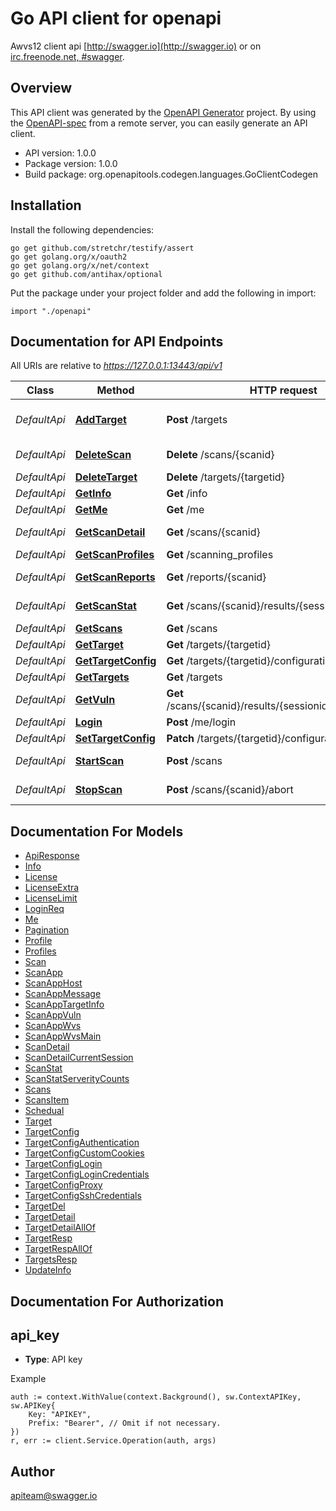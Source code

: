 # Go API client for openapi

Awvs12 client api
[http://swagger.io](http://swagger.io) or on
[irc.freenode.net, #swagger](http://swagger.io/irc/).


## Overview
This API client was generated by the [OpenAPI Generator](https://openapi-generator.tech) project.  By using the [OpenAPI-spec](https://www.openapis.org/) from a remote server, you can easily generate an API client.

- API version: 1.0.0
- Package version: 1.0.0
- Build package: org.openapitools.codegen.languages.GoClientCodegen

## Installation

Install the following dependencies:

```shell
go get github.com/stretchr/testify/assert
go get golang.org/x/oauth2
go get golang.org/x/net/context
go get github.com/antihax/optional
```

Put the package under your project folder and add the following in import:

```golang
import "./openapi"
```

## Documentation for API Endpoints

All URIs are relative to *https://127.0.0.1:13443/api/v1*

Class | Method | HTTP request | Description
------------ | ------------- | ------------- | -------------
*DefaultApi* | [**AddTarget**](docs/DefaultApi.md#addtarget) | **Post** /targets | Add a new target to the scan list
*DefaultApi* | [**DeleteScan**](docs/DefaultApi.md#deletescan) | **Delete** /scans/{scanid} | delete scan by scanid
*DefaultApi* | [**DeleteTarget**](docs/DefaultApi.md#deletetarget) | **Delete** /targets/{targetid} | get target by id
*DefaultApi* | [**GetInfo**](docs/DefaultApi.md#getinfo) | **Get** /info | get awvs info
*DefaultApi* | [**GetMe**](docs/DefaultApi.md#getme) | **Get** /me | get user info
*DefaultApi* | [**GetScanDetail**](docs/DefaultApi.md#getscandetail) | **Get** /scans/{scanid} | get scan status by scanid
*DefaultApi* | [**GetScanProfiles**](docs/DefaultApi.md#getscanprofiles) | **Get** /scanning_profiles | get scan profile
*DefaultApi* | [**GetScanReports**](docs/DefaultApi.md#getscanreports) | **Get** /reports/{scanid} | get scan reports by scanid
*DefaultApi* | [**GetScanStat**](docs/DefaultApi.md#getscanstat) | **Get** /scans/{scanid}/results/{sessionid}/statistics | get stat by scanid,sessionid
*DefaultApi* | [**GetScans**](docs/DefaultApi.md#getscans) | **Get** /scans | get scan list
*DefaultApi* | [**GetTarget**](docs/DefaultApi.md#gettarget) | **Get** /targets/{targetid} | get target by id
*DefaultApi* | [**GetTargetConfig**](docs/DefaultApi.md#gettargetconfig) | **Get** /targets/{targetid}/configuration | get target by id
*DefaultApi* | [**GetTargets**](docs/DefaultApi.md#gettargets) | **Get** /targets | get all targets
*DefaultApi* | [**GetVuln**](docs/DefaultApi.md#getvuln) | **Get** /scans/{scanid}/results/{sessionid}/vulnerabilities | get results by scanid,sessionid
*DefaultApi* | [**Login**](docs/DefaultApi.md#login) | **Post** /me/login | login
*DefaultApi* | [**SetTargetConfig**](docs/DefaultApi.md#settargetconfig) | **Patch** /targets/{targetid}/configuration | get target by id
*DefaultApi* | [**StartScan**](docs/DefaultApi.md#startscan) | **Post** /scans | start scan by scanid
*DefaultApi* | [**StopScan**](docs/DefaultApi.md#stopscan) | **Post** /scans/{scanid}/abort | stop scan by scanid


## Documentation For Models

 - [ApiResponse](docs/ApiResponse.md)
 - [Info](docs/Info.md)
 - [License](docs/License.md)
 - [LicenseExtra](docs/LicenseExtra.md)
 - [LicenseLimit](docs/LicenseLimit.md)
 - [LoginReq](docs/LoginReq.md)
 - [Me](docs/Me.md)
 - [Pagination](docs/Pagination.md)
 - [Profile](docs/Profile.md)
 - [Profiles](docs/Profiles.md)
 - [Scan](docs/Scan.md)
 - [ScanApp](docs/ScanApp.md)
 - [ScanAppHost](docs/ScanAppHost.md)
 - [ScanAppMessage](docs/ScanAppMessage.md)
 - [ScanAppTargetInfo](docs/ScanAppTargetInfo.md)
 - [ScanAppVuln](docs/ScanAppVuln.md)
 - [ScanAppWvs](docs/ScanAppWvs.md)
 - [ScanAppWvsMain](docs/ScanAppWvsMain.md)
 - [ScanDetail](docs/ScanDetail.md)
 - [ScanDetailCurrentSession](docs/ScanDetailCurrentSession.md)
 - [ScanStat](docs/ScanStat.md)
 - [ScanStatServerityCounts](docs/ScanStatServerityCounts.md)
 - [Scans](docs/Scans.md)
 - [ScansItem](docs/ScansItem.md)
 - [Schedual](docs/Schedual.md)
 - [Target](docs/Target.md)
 - [TargetConfig](docs/TargetConfig.md)
 - [TargetConfigAuthentication](docs/TargetConfigAuthentication.md)
 - [TargetConfigCustomCookies](docs/TargetConfigCustomCookies.md)
 - [TargetConfigLogin](docs/TargetConfigLogin.md)
 - [TargetConfigLoginCredentials](docs/TargetConfigLoginCredentials.md)
 - [TargetConfigProxy](docs/TargetConfigProxy.md)
 - [TargetConfigSshCredentials](docs/TargetConfigSshCredentials.md)
 - [TargetDel](docs/TargetDel.md)
 - [TargetDetail](docs/TargetDetail.md)
 - [TargetDetailAllOf](docs/TargetDetailAllOf.md)
 - [TargetResp](docs/TargetResp.md)
 - [TargetRespAllOf](docs/TargetRespAllOf.md)
 - [TargetsResp](docs/TargetsResp.md)
 - [UpdateInfo](docs/UpdateInfo.md)


## Documentation For Authorization



## api_key

- **Type**: API key

Example

```golang
auth := context.WithValue(context.Background(), sw.ContextAPIKey, sw.APIKey{
    Key: "APIKEY",
    Prefix: "Bearer", // Omit if not necessary.
})
r, err := client.Service.Operation(auth, args)
```



## Author

apiteam@swagger.io

